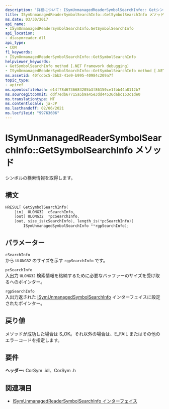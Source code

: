 ```yaml
---
description: '詳細について: ISymUnmanagedReaderSymbolSearchInfo:: Getシンボル Searchinfo メソッド'
title: ISymUnmanagedReaderSymbolSearchInfo::GetSymbolSearchInfo メソッド
ms.date: 03/30/2017
api_name:
- ISymUnmanagedReaderSymbolSearchInfo.GetSymbolSearchInfo
api_location:
- diasymreader.dll
api_type:
- COM
f1_keywords:
- ISymUnmanagedReaderSymbolSearchInfo::GetSymbolSearchInfo
helpviewer_keywords:
- GetSymbolSearchInfo method [.NET Framework debugging]
- ISymUnmanagedReaderSymbolSearchInfo::GetSymbolSearchInfo method [.NET Framework debugging]
ms.assetid: 40fcdbc5-3bb2-41e9-b995-40984c209a7f
topic_type:
- apiref
ms.openlocfilehash: e14f78d6736684205b3f86150ce1fbb44a8112b7
ms.sourcegitcommit: ddf7edb67715a5b9a45e3dd44536dabc153c1de0
ms.translationtype: MT
ms.contentlocale: ja-JP
ms.lasthandoff: 02/06/2021
ms.locfileid: "99763606"
---
```

# <a name="isymunmanagedreadersymbolsearchinfogetsymbolsearchinfo-method"></a>ISymUnmanagedReaderSymbolSearchInfo::GetSymbolSearchInfo メソッド

シンボルの検索情報を取得します。  
  
## <a name="syntax"></a>構文  
  
```cpp  
HRESULT GetSymbolSearchInfo(  
    [in]  ULONG32  cSearchInfo,  
    [out] ULONG32  *pcSearchInfo,  
    [out, size_is(cSearchInfo), length_is(*pcSearchInfo)]  
        ISymUnmanagedSymbolSearchInfo **rgpSearchInfo);  
```  
  
## <a name="parameters"></a>パラメーター  

 `cSearchInfo`  
 から `ULONG32` のサイズを示す `rgpSearchInfo` です。  
  
 `pcSearchInfo`  
 入出力 `ULONG32` 検索情報を格納するために必要なバッファーのサイズを受け取るへのポインター。  
  
 `rgpSearchInfo`  
 入出力返された [ISymUnmanagedSymbolSearchInfo](isymunmanagedsymbolsearchinfo-interface.md) インターフェイスに設定されたポインター。  
  
## <a name="return-value"></a>戻り値  

 メソッドが成功した場合は S_OK。それ以外の場合は、E_FAIL またはその他のエラーコードを指定します。  
  
## <a name="requirements"></a>要件  

 **ヘッダー:** CorSym .idl、CorSym .h  
  
## <a name="see-also"></a>関連項目

- [ISymUnmanagedReaderSymbolSearchInfo インターフェイス](isymunmanagedreadersymbolsearchinfo-interface.md)
